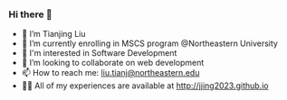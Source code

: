 ### Hi there 👋

- 🔭 I’m Tianjing Liu
- 🌱 I’m currently enrolling in MSCS program @Northeastern University
- 👀 I'm interested in Software Development
- 💞️ I’m looking to collaborate on web development
- 📫 How to reach me: liu.tianj@northeastern.edu
- 👨‍💻 All of my experiences are available at http://jjing2023.github.io

